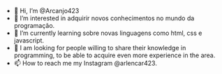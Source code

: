 - 👋 Hi, I’m @Arcanjo423
- 👀 I’m interested in adquirir novos conhecimentos no mundo da programação.
- 🌱 I’m currently learning sobre novas linguagens como html, css e javascript.
- 💞️ I am looking for people willing to share their knowledge in programming, to be able to acquire even more experience in the area.
- 📫 How to reach me my Instagram @arlencar423.

<!---
Arcanjo423/Arcanjo423 is a ✨ special ✨ repository because its `README.md` (this file) appears on your GitHub profile.
You can click the Preview link to take a look at your changes.
--->

